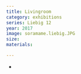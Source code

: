 ```yaml
---
title: Livingroom  
category: exhibitions
series: Liebig 12
year: 2017
image: soramame.liebig.JPG
size: 
materials: 

---
```


*
